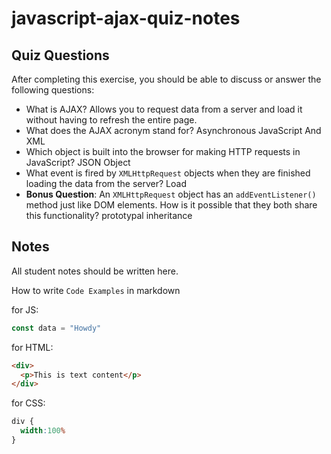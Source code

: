 # javascript-ajax-quiz-notes

## Quiz Questions

After completing this exercise, you should be able to discuss or answer the following questions:

- What is AJAX?
Allows you to request data from a server and load it without having to refresh the entire page.
- What does the AJAX acronym stand for?
Asynchronous JavaScript And XML
- Which object is built into the browser for making HTTP requests in JavaScript?
JSON Object
- What event is fired by `XMLHttpRequest` objects when they are finished loading the data from the server?
Load
- **Bonus Question**: An `XMLHttpRequest` object has an `addEventListener()` method just like DOM elements. How is it possible that they both share this functionality?
prototypal inheritance

## Notes

All student notes should be written here.


How to write `Code Examples` in markdown

for JS:
```javascript
const data = "Howdy"
```

for HTML:
```html
<div>
  <p>This is text content</p>
</div>
```

for CSS:
```css
div {
  width:100%
}
```
